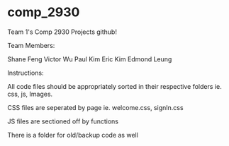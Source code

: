 # comp_2930

Team 1's Comp 2930 Projects github!

Team Members:

Shane Feng
Victor Wu
Paul Kim
Eric Kim
Edmond Leung

Instructions:

All code files should be appropriately sorted in their respective folders ie. css, js, Images.

CSS files are seperated by page ie. welcome.css, signIn.css

JS files are sectioned off by functions

There is a folder for old/backup code as well
